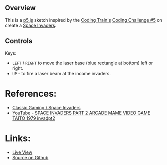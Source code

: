
## Overview

This is a [p5.js][p5js-home] sketch inspired by the [Coding Train's][coding-train] [Coding Challenge #5][ct-challenge-5] on create a [Space Invaders][wiki-space-invaders].


## Controls
Keys:

-  `LEFT` / `RIGHT` to move the laser base (blue rectangle at bottom) left or right.
-  `UP` - to fire a laser beam at the income invaders.


# References:
* [Classic Gaming / Space Invaders][classic-gaming]
* [YouTube - SPACE INVADERS PART 2 ARCADE MAME VIDEO GAME TAITO 1979 invadpt2
][youtube-space-invaders]

# Links: 

* [Live View][live-view]
* [Source on Github][source-code]

[p5js-home]: https://p5js.org/
[coding-train]: https://thecodingtrain.com/
[ct-challenge-5]: https://www.youtube.com/watch?v=biN3v3ef-Y0&list=PLRqwX-V7Uu6ZiZxtDDRCi6uhfTH4FilpH&index=5
[source-code]: https://github.com/brianhonohan/sketchbook/tree/master/p5js/coding-challenges/space-invaders/
[live-view]: https://brianhonohan.com/sketchbook/p5js/coding-challenges/space-invaders/
[wiki-space-invaders]: https://en.wikipedia.org/wiki/Space_Invaders
[classic-gaming]: http://www.classicgaming.cc/classics/space-invaders/
[youtube-space-invaders]: https://www.youtube.com/watch?v=kR2fjwr-TzA&t=125s
